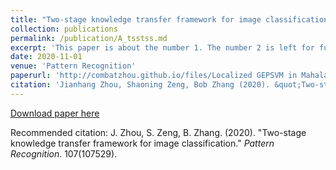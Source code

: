 ```yaml
---
title: "Two-stage knowledge transfer framework for image classification"
collection: publications
permalink: /publication/A_tsstss.md
excerpt: 'This paper is about the number 1. The number 2 is left for future work.'
date: 2020-11-01
venue: 'Pattern Recognition'
paperurl: 'http://combatzhou.github.io/files/Localized GEPSVM in Mahalanobis metric.pdf'
citation: 'Jianhang Zhou, Shaoning Zeng, Bob Zhang (2020). &quot;Two-stage knowledge transfer framework for image classification.&quot; <i>Pattern Recognition</i>. 107(107529).'
---
```


[Download paper here](http://combatzhou.github.io/files/TSSTSS.pdf)

Recommended citation: J. Zhou, S. Zeng, B. Zhang. (2020). &quot;Two-stage knowledge transfer framework for image classification.&quot; <i>Pattern Recognition</i>. 107(107529).
